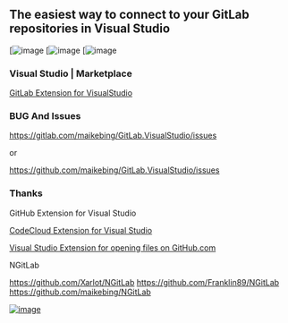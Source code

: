 ## The easiest way to connect to your GitLab repositories in Visual Studio
[![image](https://gitclub.cn/maikebing/GitLab.VisualStudio/raw/master/docs/images/OpenOnGitLab.png)
[![image](https://gitclub.cn/maikebing/GitLab.VisualStudio/raw/master/docs/images/TeamConnect.PNG)
[![image](https://gitclub.cn/maikebing/GitLab.VisualStudio/raw/master/docs/images/TeamHome.PNG)
### Visual Studio    |   Marketplace
 [GitLab Extension for VisualStudio](https://marketplace.visualstudio.com/items?itemName=MysticBoy.GitLabExtensionforVisualStudio)  
	
### BUG And Issues
https://gitlab.com/maikebing/GitLab.VisualStudio/issues

or 

https://github.com/maikebing/GitLab.VisualStudio/issues
 
### Thanks
 
GitHub Extension for Visual Studio
  
[CodeCloud Extension for  Visual Studio](https://gitee.com/GitGroup/CodeCloud.VisualStudio)

[Visual Studio Extension for opening files on GitHub.com](https://github.com/neuecc/Open-on-GitHub)

NGitLab

 https://github.com/Xarlot/NGitLab
 https://github.com/Franklin89/NGitLab
 https://github.com/maikebing/NGitLab

[![image](http://s07.flagcounter.com/map/7uzT/size_s/txt_000000/border_CCCCCC/pageviews_0/viewers_0/flags_0/)](http://info.flagcounter.com/7uzT)

